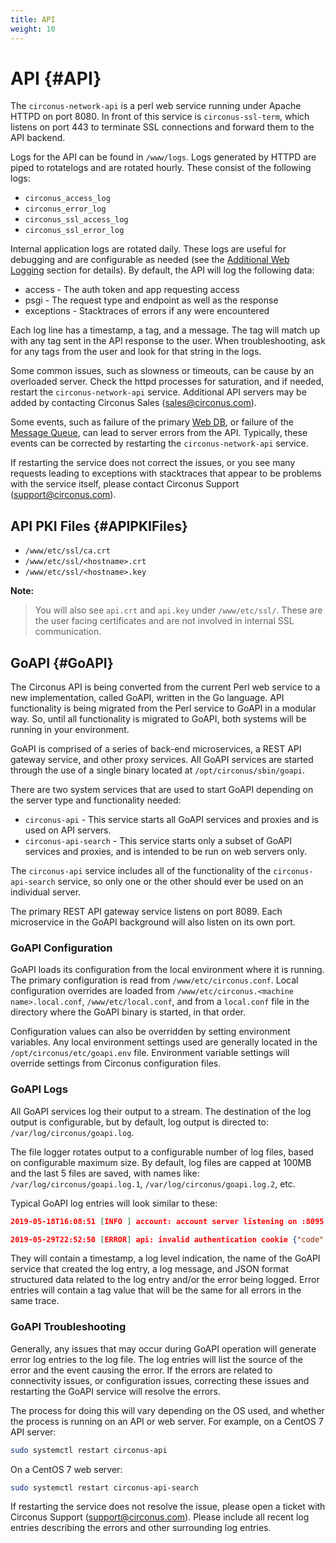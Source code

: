 ```yaml
---
title: API
weight: 10
---
```


# API {#API}

The `circonus-network-api` is a perl web service running under Apache HTTPD on port 8080.  In front of this service is `circonus-ssl-term`, which listens on port 443 to terminate SSL connections and forward them to the API backend.

Logs for the API can be found in `/www/logs`.  Logs generated by HTTPD are piped to rotatelogs and are rotated hourly.  These consist of the following logs:

 * `circonus_access_log`
 * `circonus_error_log`
 * `circonus_ssl_access_log`
 * `circonus_ssl_error_log`

Internal application logs are rotated daily. These logs are useful for debugging and are configurable as needed (see the [Additional Web Logging](/circonus/on-premises/web-logs) section for details).  By default, the API will log the following data:

 * access - The auth token and app requesting access
 * psgi - The request type and endpoint as well as the response
 * exceptions - Stacktraces of errors if any were encountered

Each log line has a timestamp, a tag, and a message.  The tag will match up with any tag sent in the API response to the user.  When troubleshooting, ask for any tags from the user and look for that string in the logs.

Some common issues, such as slowness or timeouts, can be cause by an overloaded server.  Check the httpd processes for saturation, and if needed, restart the `circonus-network-api` service.  Additional API servers may be added by contacting Circonus Sales (sales@circonus.com).

Some events, such as failure of the primary [Web DB](/circonus/on-premises/roles-services/web-db), or failure of the [Message Queue](/circonus/on-premises/roles-services/mq), can lead to server errors from the API.  Typically, these events can be corrected by restarting the `circonus-network-api` service.

If restarting the service does not correct the issues, or you see many requests leading to exceptions with stacktraces that appear to be problems with the service itself, please contact Circonus Support (support@circonus.com).

## API PKI Files {#APIPKIFiles}

 * `/www/etc/ssl/ca.crt`
 * `/www/etc/ssl/<hostname>.crt`
 * `/www/etc/ssl/<hostname>.key`

**Note:**
>You will also see `api.crt` and `api.key` under `/www/etc/ssl/`. These are the user facing certificates and are not involved in internal SSL communication.

## GoAPI {#GoAPI}

The Circonus API is being converted from the current Perl web service to a new implementation, called GoAPI, written in the Go language.  API functionality is being migrated from the Perl service to GoAPI in a modular way.  So, until all functionality is migrated to GoAPI, both systems will be running in your environment.

GoAPI is comprised of a series of back-end microservices, a REST API gateway service, and other proxy services.  All GoAPI services are started through the use of a single binary located at `/opt/circonus/sbin/goapi`.

There are two system services that are used to start GoAPI depending on the server type and functionality needed:

* `circonus-api` - This service starts all GoAPI services and proxies and is used on API servers.
* `circonus-api-search` - This service starts only a subset of GoAPI services and proxies, and is intended to be run on web servers only.

The `circonus-api` service includes all of the functionality of the `circonus-api-search` service, so only one or the other should ever be used on an individual server.

The primary REST API gateway service listens on port 8089.  Each microservice in the GoAPI background will also listen on its own port.

### GoAPI Configuration

GoAPI loads its configuration from the local environment where it is running.  The primary configuration is read from `/www/etc/circonus.conf`.  Local configuration overrides are loaded from `/www/etc/circonus.<machine name>.local.conf`, `/www/etc/local.conf`, and from a `local.conf` file in the directory where the GoAPI binary is started, in that order.

Configuration values can also be overridden by setting environment variables.  Any local environment settings used are generally located in the `/opt/circonus/etc/goapi.env` file.  Environment variable settings will override settings from Circonus configuration files.

### GoAPI Logs

All GoAPI services log their output to a stream.  The destination of the log output is configurable, but by default, log output is directed to: `/var/log/circonus/goapi.log`.

The file logger rotates output to a configurable number of log files, based on configurable maximum size.  By default, log files are capped at 100MB and the last 5 files are saved, with names like: `/var/log/circonus/goapi.log.1`, `/var/log/circonus/goapi.log.2`, etc.

Typical GoAPI log entries will look similar to these:

``` json
2019-05-18T16:08:51 [INFO ] account: account server listening on :8095 {"rpc":"server","service":"account"}
```

``` json
2019-05-29T22:52:50 [ERROR] api: invalid authentication cookie {"code":"Forbidden.BadCookie","status":403,"grpc":7,"explanation":"The authentication cookie you supplied is invalid","message":"invalid authentication cookie","tag":"7c0bbdc0-8264-11e9-ad0b-acde48001122","server":"dev.local","time":1559170370,"error":{"message":"rpc error: code = PermissionDenied desc = Forbidden.BadCookie invalid authentication cookie credentials"}} {"app":"","kind":"GET","remote":"[::1]:54913","request":"","uri":"/account/current"}
```

They will contain a timestamp, a log level indication, the name of the GoAPI service that created the log entry, a log message, and JSON format structured data related to the log entry and/or the error being logged.  Error entries will contain a tag value that will be the same for all errors in the same trace.

### GoAPI Troubleshooting

Generally, any issues that may occur during GoAPI operation will generate error log entries to the log file.  The log entries will list the source of the error and the event causing the error.  If the errors are related to connectivity issues, or configuration issues, correcting these issues and restarting the GoAPI service will resolve the errors.

The process for doing this will vary depending on the OS used, and whether the process is running on an API or web server.  For example, on a CentOS 7 API server:

``` bash
sudo systemctl restart circonus-api
```

On a CentOS 7 web server:

``` bash
sudo systemctl restart circonus-api-search
```

If restarting the service does not resolve the issue, please open a ticket with Circonus Support (support@circonus.com).  Please include all recent log entries describing the errors and other surrounding log entries.
